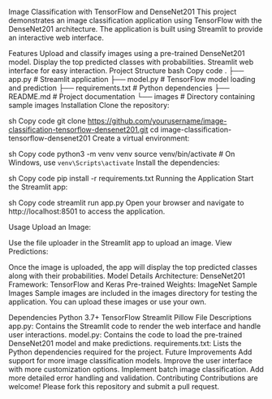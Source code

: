 Image Classification with TensorFlow and DenseNet201
This project demonstrates an image classification application using TensorFlow with the DenseNet201 architecture. The application is built using Streamlit to provide an interactive web interface.

Features
Upload and classify images using a pre-trained DenseNet201 model.
Display the top predicted classes with probabilities.
Streamlit web interface for easy interaction.
Project Structure
bash
Copy code
.
├── app.py               # Streamlit application
├── model.py             # TensorFlow model loading and prediction
├── requirements.txt     # Python dependencies
├── README.md            # Project documentation
└── images               # Directory containing sample images
Installation
Clone the repository:

sh
Copy code
git clone https://github.com/yourusername/image-classification-tensorflow-densenet201.git
cd image-classification-tensorflow-densenet201
Create a virtual environment:

sh
Copy code
python3 -m venv venv
source venv/bin/activate  # On Windows, use `venv\Scripts\activate`
Install the dependencies:

sh
Copy code
pip install -r requirements.txt
Running the Application
Start the Streamlit app:

sh
Copy code
streamlit run app.py
Open your browser and navigate to http://localhost:8501 to access the application.

Usage
Upload an Image:

Use the file uploader in the Streamlit app to upload an image.
View Predictions:

Once the image is uploaded, the app will display the top predicted classes along with their probabilities.
Model Details
Architecture: DenseNet201
Framework: TensorFlow and Keras
Pre-trained Weights: ImageNet
Sample Images
Sample images are included in the images directory for testing the application. You can upload these images or use your own.

Dependencies
Python 3.7+
TensorFlow
Streamlit
Pillow
File Descriptions
app.py: Contains the Streamlit code to render the web interface and handle user interactions.
model.py: Contains the code to load the pre-trained DenseNet201 model and make predictions.
requirements.txt: Lists the Python dependencies required for the project.
Future Improvements
Add support for more image classification models.
Improve the user interface with more customization options.
Implement batch image classification.
Add more detailed error handling and validation.
Contributing
Contributions are welcome! Please fork this repository and submit a pull request.
